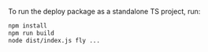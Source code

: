To run the deploy package as a standalone TS project, run:
```sh
npm install
npm run build
node dist/index.js fly ...
```
